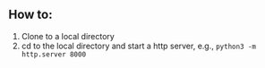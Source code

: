 ## How to:
1. Clone to a local directory
2. cd to the local directory and start a http server, e.g., `python3 -m http.server 8000`